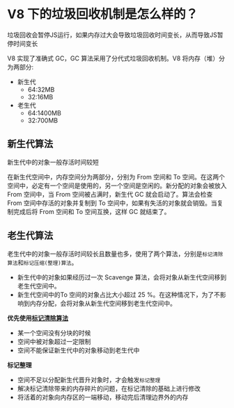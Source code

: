 # V8 下的垃圾回收机制是怎么样的？
垃圾回收会暂停JS运行，如果内存过大会导致垃圾回收时间变长，从而导致JS暂停时间变长

V8 实现了准确式 GC，GC 算法采用了分代式垃圾回收机制。V8 将内存（堆）分为两部分:
* 新生代
  * 64:32MB
  * 32:16MB
* 老生代
  * 64:1400MB
  * 32:700MB

## 新生代算法
新生代中的对象一般存活时间较短

在新生代空间中，内存空间分为两部分，分别为 From 空间和 To 空间。在这两个空间中，必定有一个空间是使用的，另一个空间是空闲的。新分配的对象会被放入 From 空间中，当 From 空间被占满时，新生代 GC 就会启动了。算法会检查 From 空间中存活的对象并复制到 To 空间中，如果有失活的对象就会销毁。当复制完成后将 From 空间和 To 空间互换，这样 GC 就结束了。

## 老生代算法
老生代中的对象一般存活时间较长且数量也多，使用了两个算法，分别是``标记清除算法``和``标记压缩(整理)算法``。
* 新生代中的对象如果经历过一次 Scavenge 算法，会将对象从新生代空间移到老生代空间中。
* 新生代空间中的To 空间的对象占比大小超过 25 %。在这种情况下，为了不影响到内存分配，会将对象从新生代空间移到老生代空间中。

**优先使用[标记清除算法](./../js/garbage#标记-清除算法)**
* 某一个空间没有分块的时候
* 空间中被对象超过一定限制
* 空间不能保证新生代中的对象移动到老生代中

**标记整理**
* 空间不足以分配新生代晋升对象时，才会触发``标记整理``
* 解决标记清除带来的内存碎片的问题，在标记清除的基础上进行修改
* 将活着的对象向内存区的一端移动，移动完后清理边界外的内存

<comment/>
<tongji/>